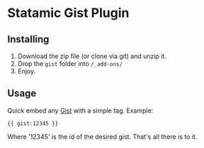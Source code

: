 Statamic Gist Plugin
================================

## Installing
1. Download the zip file (or clone via git) and unzip it.
2. Drop the `gist` folder into `/_add-ons/`
3. Enjoy.

## Usage

Quick embed any [Gist](http://github.com/gist) with a simple tag. Example:
    
    {{ gist:12345 }}

Where '12345' is the id of the desired gist. That's all there is to it.
